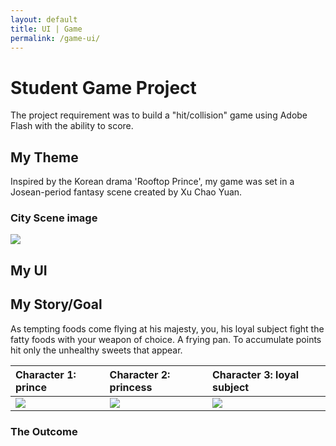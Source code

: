 ```yaml
---
layout: default
title: UI | Game
permalink: /game-ui/
---
```





# [](#header-1)Student Game Project

The project requirement was to build a "hit/collision" game using Adobe Flash with the ability to score.

## [](#header-2)My Theme

Inspired by the Korean drama 'Rooftop Prince', my game was set in a Josean-period fantasy scene created by Xu Chao Yuan.
### City Scene image

![](https://angela-smithers.github.io/il-mio-portfolio/assets/files/city_scene_by_chaoyuanxu-small.jpg)

## [](#header-2)My UI

## [](#header-2)My Story/Goal

As tempting foods come flying at his majesty, you, his loyal subject fight the fatty foods with your weapon of choice. A frying pan. To accumulate points hit only the unhealthy sweets that appear.

| Character 1: prince        | Character 2: princess          | Character 3: loyal subject |
|:-------------|:------------------|:------|
| ![](https://angela-smithers.github.io/il-mio-portfolio/assets/files/prince.png) | ![](https://angela-smithers.github.io/il-mio-portfolio/assets/files/fighter2.png) | ![](https://angela-smithers.github.io/il-mio-portfolio/assets/files/fighter1.png)  |

### [](#header-3)The Outcome
